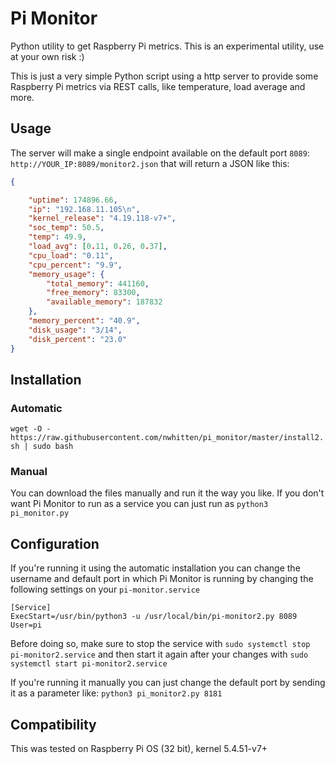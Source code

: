 # Pi Monitor

Python utility to get Raspberry Pi metrics. This is an experimental utility, use at your own risk :)

This is just a very simple Python script using a http server to provide some Raspberry Pi metrics via REST calls, like temperature, load average and more.

## Usage

The server will make a single endpoint available on the default port `8089`:
`http://YOUR_IP:8089/monitor2.json` that will return a JSON like this:

```json
{

	"uptime": 174896.66, 
	"ip": "192.168.11.105\n", 
	"kernel_release": "4.19.118-v7+", 
	"soc_temp": 50.5, 
	"temp": 49.9, 
	"load_avg": [0.11, 0.26, 0.37], 
	"cpu_load": "0.11", 
	"cpu_percent": "9.9", 
	"memory_usage": {
		"total_memory": 441160, 
		"free_memory": 83300, 
		"available_memory": 187832
	}, 
	"memory_percent": "40.9", 
	"disk_usage": "3/14", 
	"disk_percent": "23.0"
}
```

## Installation

### Automatic

`wget -O - https://raw.githubusercontent.com/nwhitten/pi_monitor/master/install2.sh | sudo bash`

### Manual

You can download the files manually and run it the way you like. If you don't want Pi Monitor to run as a service you can just run as `python3 pi_monitor.py`

## Configuration

If you're running it using the automatic installation you can change the username and default port in which Pi Monitor is running by changing the following settings on your `pi-monitor.service`

```
[Service]
ExecStart=/usr/bin/python3 -u /usr/local/bin/pi-monitor2.py 8089
User=pi
```

Before doing so, make sure to stop the service with
`sudo systemctl stop pi-monitor2.service`
and then start it again after your changes with
`sudo systemctl start pi-monitor2.service`

If you're running it manually you can just change the default port by sending it as a parameter like:
`python3 pi_monitor2.py 8181`

## Compatibility

This was tested on Raspberry Pi OS (32 bit), kernel 5.4.51-v7+
